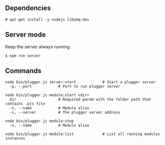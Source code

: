 ## Dependencies

```
# apt-get install -y nodejs libzmq-dev
```


## Server mode

Keep the server always running

```
$ npm run server
```

## Commands

```
node bin/plugger.js server:start            # Start a plugger server
  -p, --port            # Port to run plugger server
   
node bin/plugger.js module:start <dir>               
  dir                   # Required param with the folder path that contains .pjs file
  -n, --name            # Module alias
  -s, --server          # The plugger server address
   
node bin/plugger.js module:stop
  -n, --name            # Module alias
   
node bin/plugger.js module:list             # List all running modules instances
```
